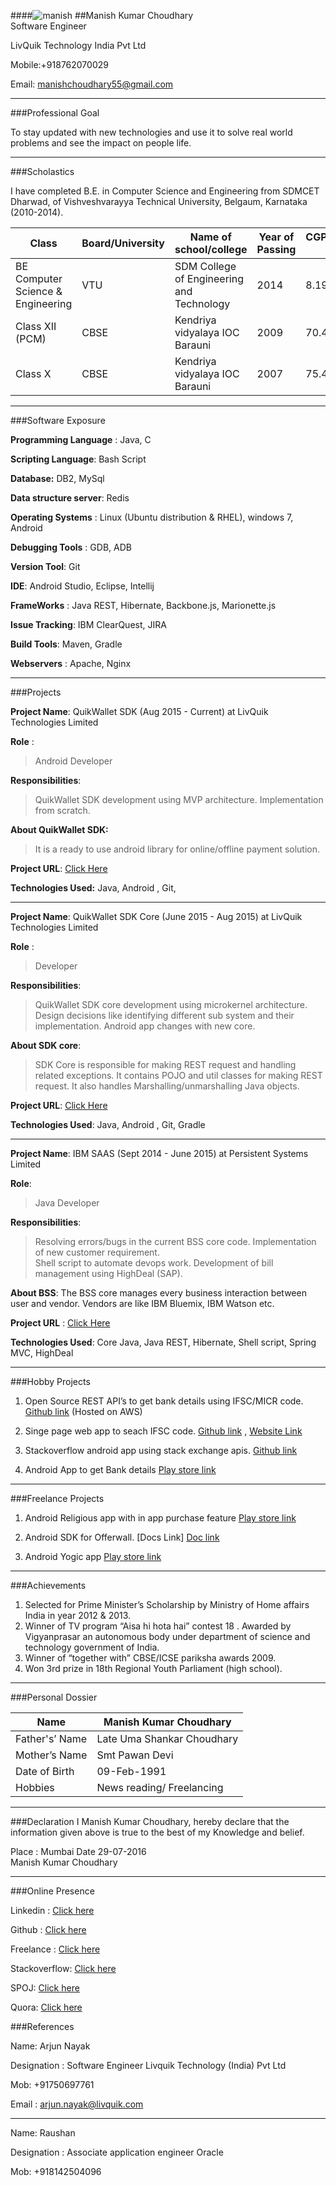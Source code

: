 
####![manish](/img/IMG_20160508_011309.jpg)
##Manish Kumar Choudhary        
Software Engineer

LivQuik Technology India Pvt Ltd 

Mobile:+918762070029

Email: manishchoudhary55@gmail.com

----------

                                                         
###Professional Goal

To stay updated with new technologies and use it to solve real world problems and see the impact on people life.


----------

                                                         

###Scholastics

I have completed B.E. in Computer Science and Engineering from SDMCET Dharwad, of   Vishveshvarayya Technical University, Belgaum, Karnataka (2010-2014).

| Class                             | Board/University | Name of school/college                    | Year of Passing | CGPA/Marks % |
|-----------------------------------|------------------|-------------------------------------------|-----------------|--------------|
| BE Computer Science & Engineering | VTU              | SDM College of Engineering and Technology | 2014            | 8.19         |
| Class XII (PCM)                   | CBSE             | Kendriya vidyalaya IOC Barauni            | 2009            | 70.4         |
| Class X                           | CBSE             | Kendriya vidyalaya IOC Barauni            | 2007            | 75.4         |


----------

                                                         

###Software Exposure 

**Programming Language** : Java, C

**Scripting Language**: Bash Script

**Database:** DB2, MySql

**Data structure server**: Redis

**Operating Systems** : Linux (Ubuntu distribution & RHEL), windows 7, Android

**Debugging Tools** : GDB, ADB

**Version Tool**: Git

**IDE**:  Android Studio, Eclipse, Intellij

**FrameWorks** : Java REST, Hibernate, Backbone.js, Marionette.js

**Issue Tracking**: IBM ClearQuest, JIRA

**Build Tools**: Maven, Gradle

**Webservers** : Apache, Nginx


----------

                                                         



###Projects

**Project Name**: QuikWallet SDK (Aug 2015 - Current) at LivQuik Technologies Limited

**Role** : 

> Android Developer

**Responsibilities**:

>  QuikWallet SDK development using MVP architecture. Implementation
> from scratch.

**About QuikWallet SDK:**

>  It is a ready to use android library for online/offline payment solution.

**Project URL**:   <a href="https://bintray.com/androiddev/maven/qwsdkui/" target="_blank">Click Here</a>

**Technologies Used:** Java, Android , Git, 


----------


**Project Name**: QuikWallet SDK Core (June 2015 - Aug 2015) at LivQuik Technologies Limited 

**Role** : 

> Developer

**Responsibilities**:
	

> QuikWallet SDK core development using microkernel architecture. 
> Design decisions like identifying different sub system and their implementation. 
> Android app changes with new core.

**About SDK core**: 

> SDK Core is responsible for making REST request and handling related exceptions. It contains POJO and util classes for making REST request. It also handles Marshalling/unmarshalling Java objects. 

**Project URL**:  <a href="https://bintray.com/androiddev/maven/qwcore" target="_blank">Click Here</a>

**Technologies Used**: Java, Android , Git, Gradle


----------


**Project Name**: IBM SAAS (Sept 2014 - June 2015) at Persistent Systems Limited

**Role**: 

> Java Developer

**Responsibilities**:

> 	Resolving errors/bugs in the current BSS core code. 
> 	Implementation of new customer requirement. 	
> Shell script to automate devops work.
>  Development of bill management using HighDeal (SAP).

**About BSS**: The BSS core manages every business interaction between user and vendor. Vendors are like IBM Bluemix, IBM Watson etc. 

**Project URL** :  <a href="http://www.ibm.com/cloud-computing/bluemix/" target="_blank">Click Here</a>

**Technologies Used**: Core Java, Java REST, Hibernate, Shell script, Spring MVC, HighDeal


----------

                                                         

###Hobby Projects 

 1. Open Source REST API’s to get bank details using IFSC/MICR code.  <a href="https://github.com/mangrep/ifsc-rest-api" target="_blank">Github link</a>  (Hosted on AWS) 
    
 2. Singe page web app to seach IFSC code.  <a href="https://github.com/mangrep/IFSC-search-web-app" target="_blank">Github link</a> ,    <a href="http://ifsc.techm.co.in" target="_blank">Website Link</a>
 
 3. Stackoverflow android app using stack exchange apis.   <a href="https://github.com/mangrep/Stackoverflow" target="_blank">Github link</a> 
 
 4. Android App to get Bank details   <a href="https://play.google.com/store/apps/details?id=in.co.techm.ifsc" target="_blank">Play store link</a> 


----------

                                                         

###Freelance Projects

 1. Android Religious app with in app purchase feature <a href="https://play.google.com/store/apps/details?id=com.hammutech.muslimsislamicapp" target="_blank">Play store link</a> 
 
 2.  Android SDK for Offerwall. [Docs Link] <a href="http://developers.supersonic.com/android/sdk-integration/getting-started-with-supersonic-android-sdk/" target="_blank">Doc link</a> 
 
 3.  Android Yogic app  <a href="https://play.google.com/store/apps/details?id=com.yogic.magazine.app" target="_blank">Play store link</a> 

            


----------

                                                         


###Achievements 

 1. Selected for Prime Minister’s Scholarship by Ministry of Home
    affairs India in year 2012 & 2013. 
 2.  Winner of TV program “Aisa hi hota hai” contest 18 . Awarded by Vigyanprasar an autonomous body under department of science and technology government of India. 
 3. Winner of “together with” CBSE/ICSE pariksha awards 2009. 
 4.  Won 3rd prize in 18th Regional Youth Parliament (high school).


----------

                                                         

###Personal Dossier 

| Name           | Manish Kumar Choudhary     |
|----------------|----------------------------|
| Father's’ Name | Late Uma Shankar Choudhary |
| Mother’s Name  | Smt Pawan Devi             |
| Date of Birth  | 09-Feb-1991                |
| Hobbies        | News reading/ Freelancing  |


----------

                                                         

###Declaration 
I Manish Kumar Choudhary, hereby declare that the information given above is true to the best of my Knowledge and belief. 

Place : Mumbai 
Date 29-07-2016                                                                      	
Manish Kumar Choudhary       


----------

###Online Presence

Linkedin : <a href="https://www.linkedin.com/in/mangrep" target="_blank">Click here</a>

Github :  <a href="https://www.github.com/mangrep" target="_blank">Click here</a>

Freelance : <a href="http://goo.gl/kCJ0NI" target="_blank">Click here</a>

Stackoverflow:  <a href="http://stackoverflow.com/users/2340964/manish" target="_blank">Click here</a>

SPOJ:  <a href="http://www.spoj.com/users/techmanish/" target="_blank">Click here</a>  

Quora: <a href="https://www.quora.com/profile/Manish-Kumar-228" target="_blank">Click here</a>                                                       
   
###References  

Name: Arjun Nayak

Designation : Software Engineer Livquik Technology (India) Pvt Ltd

Mob: +91750697761

Email :  arjun.nayak@livquik.com     

   ----------

Name: Raushan 

Designation : Associate application engineer  Oracle

Mob: +918142504096                                                          

